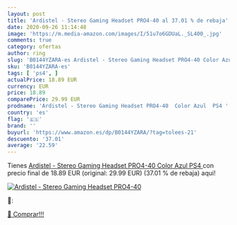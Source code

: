 ```yaml
---
layout: post
title: 'Ardistel - Stereo Gaming Headset PRO4-40 al 37.01 % de rebaja'
date: 2020-09-26 11:14:48
image: 'https://m.media-amazon.com/images/I/51u7o6GDUaL._SL400_.jpg'
comments: true
category: ofertas
author: ring
slug: 'B0144YZARA-es Ardistel - Stereo Gaming Headset PRO4-40 Color Azul PS4'
sku: 'B0144YZARA-es'
tags: [ 'ps4', ]
actualPrice: 18.89 EUR
currency: EUR
price: 18.89
comparePrice: 29.99 EUR
prodname: 'Ardistel - Stereo Gaming Headset PRO4-40  Color Azul  PS4 '
country: 'es'
flag: '🇪🇸'
brand: ''
buyurl: 'https://www.amazon.es/dp/B0144YZARA/?tag=tolees-21'
descuento: '37.01'
average: '22.59'
---
```


Tienes [Ardistel - Stereo Gaming Headset PRO4-40  Color Azul  PS4 ](https://www.amazon.es/dp/B0144YZARA/?tag=tolees-21) con precio final de  18.89 EUR (original: 29.99 EUR) (37.01 %  de rebaja) aqui!

[![Ardistel - Stereo Gaming Headset PRO4-40](https://m.media-amazon.com/images/I/51u7o6GDUaL._SL400_.jpg)](https://www.amazon.es/dp/B0144YZARA/?tag=tolees-21)

🔎:


[🛒 Comprar!!!](https://www.amazon.es/dp/B0144YZARA/?tag=tolees-21)
